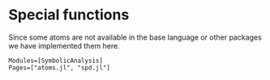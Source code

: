 # Special functions

Since some atoms are not available in the base language or other packages
we have implemented them here.

```@autodocs
Modules=[SymbolicAnalysis]
Pages=["atoms.jl", "spd.jl"]
```
